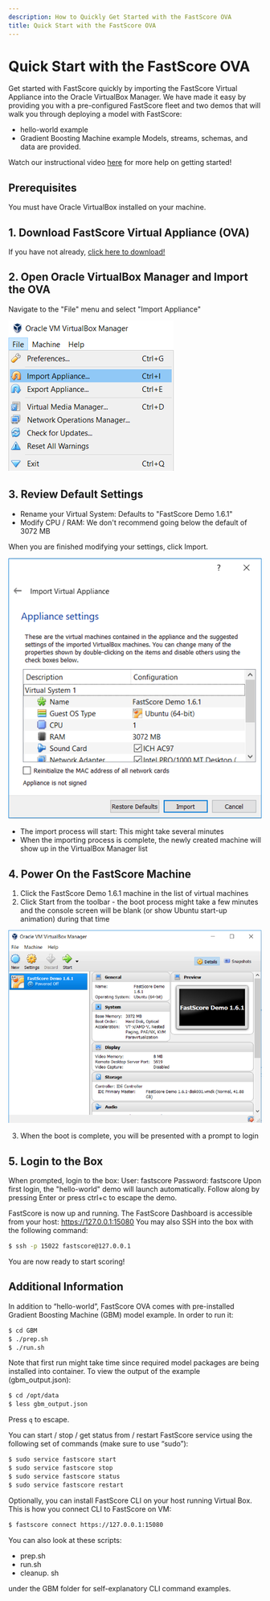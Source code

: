 ```yaml
---
description: How to Quickly Get Started with the FastScore OVA
title: Quick Start with the FastScore OVA
---
```

# Quick Start with the FastScore OVA

Get started with FastScore quickly by importing the FastScore Virtual Appliance into the Oracle VirtualBox Manager. We have made it easy by providing you with a pre-configured FastScore fleet and two demos that will walk you through deploying a model with FastScore:

* hello-world example
* Gradient Boosting Machine example
Models, streams, schemas, and data are provided. 

Watch our instructional video [here](http://docs.opendatagroup.com/docs/product-videos#faststart-with-fastscore-instructional-video) for more help on getting started!

## Prerequisites

You must have Oracle VirtualBox installed on your machine.

## 1. Download FastScore Virtual Appliance (OVA)
  
If you have not already, [click here to download!](http://www.opendatagroup.com/evaluate-fastscore "FastScore OVA")

## 2. Open Oracle VirtualBox Manager and Import the OVA
  
Navigate to the "File" menu and select "Import Appliance"

![OVA Image](images/OVA1.png)

## 3. Review Default Settings

* Rename your Virtual System: Defaults to "FastScore Demo 1.6.1"
* Modify CPU / RAM: We don't recommend going below the default of 3072 MB

When you are finished modifying your settings, click Import.

![OVA Image](images/OVA2.png)

* The import process will start: This might take several minutes
* When the importing process is complete, the newly created machine will show up in the VirtualBox Manager list

## 4. Power On the FastScore Machine

1. Click the FastScore Demo 1.6.1 machine in the list of virtual machines
2. Click Start from the toolbar - the boot process might take a few minutes and the console screen will be blank (or show Ubuntu start-up animation) during that time

![OVA Image](images/OVA3.png)

3. When the boot is complete, you will be presented with a prompt to login

## 5. Login to the Box

When prompted, login to the box:
User: fastscore
Password: fastscore
Upon first login, the "hello-world" demo will launch automatically. Follow along by pressing Enter or press ctrl+c to escape the demo.

FastScore is now up and running. 
The FastScore Dashboard is accessible from your host: https://127.0.0.1:15080
You may also SSH into the box with the following command:

``` bash
$ ssh -p 15022 fastscore@127.0.0.1
```

You are now ready to start scoring!

## Additional Information

In addition to “hello-world”, FastScore OVA comes with pre-installed Gradient Boosting Machine (GBM) model example. In order to run it: 

``` bash
$ cd GBM
$ ./prep.sh
$ ./run.sh
```

Note that first run might take time since required model packages are being installed into container. To view the output of the example (gbm_output.json):

``` bash
$ cd /opt/data
$ less gbm_output.json
```

Press `q` to escape.

You can start / stop / get status from / restart FastScore service using the following set of commands (make sure to use “sudo”): 

``` bash
$ sudo service fastscore start 
$ sudo service fastscore stop 
$ sudo service fastscore status 
$ sudo service fastscore restart
```

Optionally, you can install FastScore CLI on your host running Virtual Box. This is how you connect CLI to FastScore on VM:

``` bash
$ fastscore connect https://127.0.0.1:15080
```

You can also look at these scripts:

* prep.sh 
* run.sh 
* cleanup. sh 

under the GBM folder for self-explanatory CLI command examples.
